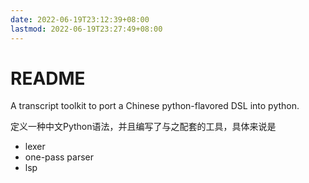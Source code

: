 ```yaml
---
date: 2022-06-19T23:12:39+08:00
lastmod: 2022-06-19T23:27:49+08:00
---
```

# README
A transcript toolkit to port a Chinese python-flavored DSL into python.

定义一种中文Python语法，并且编写了与之配套的工具，具体来说是
- lexer
- one-pass parser
- lsp